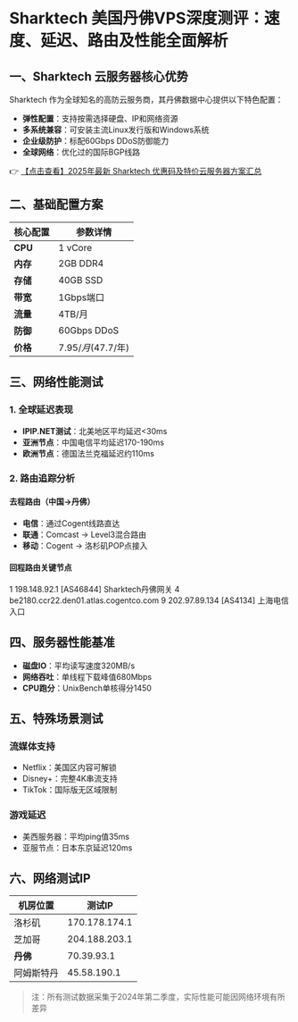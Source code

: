 # Sharktech 美国丹佛VPS深度测评：速度、延迟、路由及性能全面解析

## 一、Sharktech 云服务器核心优势

Sharktech 作为全球知名的高防云服务商，其丹佛数据中心提供以下特色配置：

- **弹性配置**：支持按需选择硬盘、IP和网络资源
- **多系统兼容**：可安装主流Linux发行版和Windows系统
- **企业级防护**：标配60Gbps DDoS防御能力
- **全球网络**：优化过的国际BGP线路

👉 [【点击查看】2025年最新 Sharktech 优惠码及特价云服务器方案汇总](https://bit.ly/Sharktech)

## 二、基础配置方案

| 核心配置 | 参数详情 |
|---------|----------|
| **CPU** | 1 vCore |
| **内存** | 2GB DDR4 |
| **存储** | 40GB SSD |
| **带宽** | 1Gbps端口 |
| **流量** | 4TB/月 |
| **防御** | 60Gbps DDoS |
| **价格** | $7.95/月 ($47.7/年) |

## 三、网络性能测试

### 1. 全球延迟表现
- **IPIP.NET测试**：北美地区平均延迟<30ms
- **亚洲节点**：中国电信平均延迟170-190ms
- **欧洲节点**：德国法兰克福延迟约110ms

### 2. 路由追踪分析
#### 去程路由（中国→丹佛）
- **电信**：通过Cogent线路直达
- **联通**：Comcast → Level3混合路由
- **移动**：Cogent → 洛杉矶POP点接入

#### 回程路由关键节点

1  198.148.92.1 [AS46844] Sharktech丹佛网关
4  be2180.ccr22.den01.atlas.cogentco.com
9  202.97.89.134 [AS4134] 上海电信入口

## 四、服务器性能基准

- **磁盘IO**：平均读写速度320MB/s
- **网络吞吐**：单线程下载峰值680Mbps
- **CPU跑分**：UnixBench单核得分1450

## 五、特殊场景测试

### 流媒体支持
- Netflix：美国区内容可解锁
- Disney+：完整4K串流支持
- TikTok：国际版无区域限制

### 游戏延迟
- 美西服务器：平均ping值35ms
- 亚服节点：日本东京延迟120ms

## 六、网络测试IP

| 机房位置 | 测试IP |
|---------|--------|
| 洛杉矶 | 170.178.174.1 |
| 芝加哥 | 204.188.203.1 |
| **丹佛** | 70.39.93.1 |
| 阿姆斯特丹 | 45.58.190.1 |

> 注：所有测试数据采集于2024年第二季度，实际性能可能因网络环境有所差异